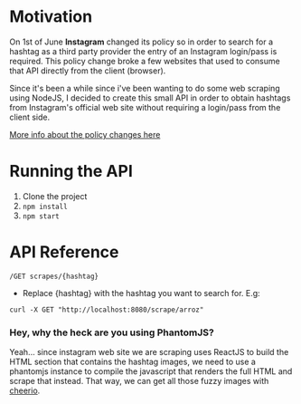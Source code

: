 
# Motivation
On 1st of June **Instagram** changed its policy so in order to search for a hashtag as a third
party provider the entry of an Instagram login/pass is required. 
This policy change broke a few websites that used to consume that API directly from the client (browser).

Since it's been a while since i've been wanting to do some web scraping using NodeJS, I decided to create this small API in order
to obtain hashtags from Instagram's official web site without requiring a login/pass from the client side.

[More info about the policy changes here](https://www.google.com.br/url?sa=t&rct=j&q=&esrc=s&source=web&cd=7&ved=0ahUKEwiys9uAnrHPAhVClpAKHSJuAEMQFghAMAY&url=https%3A%2F%2Fwww.dialogfeed.com%2Fupdate-instagram-api-changes-restrictions-solutions%2F&usg=AFQjCNEGK1LO7MX6y0zCPrjevs-5rQSYPw&cad=rja)

# Running the API
1. Clone the project
1. ```npm install```
1. ```npm start```

# API Reference
```/GET scrapes/{hashtag}```
* Replace {hashtag} with the hashtag you want to search for.
E.g: 
```curl
curl -X GET "http://localhost:8080/scrape/arroz"
```

### Hey, why the heck are you using PhantomJS?
Yeah... since instagram web site we are scraping uses ReactJS to build the HTML section that contains the hashtag images, we need to use a phantomjs 
instance to compile the javascript that renders the full HTML and scrape that instead. That way, we can get all those fuzzy images with [cheerio](https://github.com/cheeriojs/cheerio).
